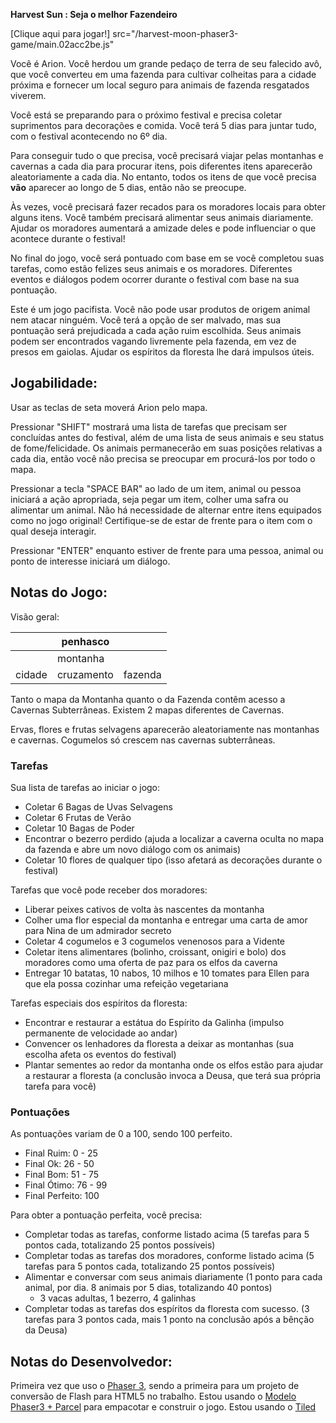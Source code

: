 **Harvest Sun : Seja o melhor Fazendeiro**


[Clique aqui para jogar!] src="/harvest-moon-phaser3-game/main.02acc2be.js"

Você é Arion. Você herdou um grande pedaço de terra de seu falecido avô, que você converteu em uma fazenda para cultivar colheitas para a cidade próxima e fornecer um local seguro para animais de fazenda resgatados viverem.

Você está se preparando para o próximo festival e precisa coletar suprimentos para decorações e comida. Você terá 5 dias para juntar tudo, com o festival acontecendo no 6º dia.

Para conseguir tudo o que precisa, você precisará viajar pelas montanhas e cavernas a cada dia para procurar itens, pois diferentes itens aparecerão aleatoriamente a cada dia. No entanto, todos os itens de que você precisa **vão** aparecer ao longo de 5 dias, então não se preocupe.

Às vezes, você precisará fazer recados para os moradores locais para obter alguns itens. Você também precisará alimentar seus animais diariamente. Ajudar os moradores aumentará a amizade deles e pode influenciar o que acontece durante o festival!

No final do jogo, você será pontuado com base em se você completou suas tarefas, como estão felizes seus animais e os moradores. Diferentes eventos e diálogos podem ocorrer durante o festival com base na sua pontuação.

Este é um jogo pacifista. Você não pode usar produtos de origem animal nem atacar ninguém. Você terá a opção de ser malvado, mas sua pontuação será prejudicada a cada ação ruim escolhida. Seus animais podem ser encontrados vagando livremente pela fazenda, em vez de presos em gaiolas. Ajudar os espíritos da floresta lhe dará impulsos úteis.

## Jogabilidade:

Usar as teclas de seta moverá Arion pelo mapa.

Pressionar "SHIFT" mostrará uma lista de tarefas que precisam ser concluídas antes do festival, além de uma lista de seus animais e seu status de fome/felicidade. Os animais permanecerão em suas posições relativas a cada dia, então você não precisa se preocupar em procurá-los por todo o mapa.

Pressionar a tecla "SPACE BAR" ao lado de um item, animal ou pessoa iniciará a ação apropriada, seja pegar um item, colher uma safra ou alimentar um animal. Não há necessidade de alternar entre itens equipados como no jogo original! Certifique-se de estar de frente para o item com o qual deseja interagir.

Pressionar "ENTER" enquanto estiver de frente para uma pessoa, animal ou ponto de interesse iniciará um diálogo.

## Notas do Jogo:

Visão geral:

|      |   penhasco    |      |
|------|--------------|------|
|      |  montanha    |      |
| cidade | cruzamento | fazenda |

Tanto o mapa da Montanha quanto o da Fazenda contêm acesso a Cavernas Subterrâneas. Existem 2 mapas diferentes de Cavernas.

Ervas, flores e frutas selvagens aparecerão aleatoriamente nas montanhas e cavernas. Cogumelos só crescem nas cavernas subterrâneas.

### Tarefas

Sua lista de tarefas ao iniciar o jogo:

- Coletar 6 Bagas de Uvas Selvagens
- Coletar 6 Frutas de Verão
- Coletar 10 Bagas de Poder
- Encontrar o bezerro perdido (ajuda a localizar a caverna oculta no mapa da fazenda e abre um novo diálogo com os animais)
- Coletar 10 flores de qualquer tipo (isso afetará as decorações durante o festival)

Tarefas que você pode receber dos moradores:

- Liberar peixes cativos de volta às nascentes da montanha
- Colher uma flor especial da montanha e entregar uma carta de amor para Nina de um admirador secreto
- Coletar 4 cogumelos e 3 cogumelos venenosos para a Vidente
- Coletar itens alimentares (bolinho, croissant, onigiri e bolo) dos moradores como uma oferta de paz para os elfos da caverna
- Entregar 10 batatas, 10 nabos, 10 milhos e 10 tomates para Ellen para que ela possa cozinhar uma refeição vegetariana

Tarefas especiais dos espíritos da floresta:

- Encontrar e restaurar a estátua do Espírito da Galinha (impulso permanente de velocidade ao andar)
- Convencer os lenhadores da floresta a deixar as montanhas (sua escolha afeta os eventos do festival)
- Plantar sementes ao redor da montanha onde os elfos estão para ajudar a restaurar a floresta (a conclusão invoca a Deusa, que terá sua própria tarefa para você)

### Pontuações
As pontuações variam de 0 a 100, sendo 100 perfeito.

- Final Ruim: 0 - 25
- Final Ok: 26 - 50
- Final Bom: 51 - 75
- Final Ótimo: 76 - 99
- Final Perfeito: 100

Para obter a pontuação perfeita, você precisa:

- Completar todas as tarefas, conforme listado acima (5 tarefas para 5 pontos cada, totalizando 25 pontos possíveis)
- Completar todas as tarefas dos moradores, conforme listado acima (5 tarefas para 5 pontos cada, totalizando 25 pontos possíveis)
- Alimentar e conversar com seus animais diariamente (1 ponto para cada animal, por dia. 8 animais por 5 dias, totalizando 40 pontos)
    - 3 vacas adultas, 1 bezerro, 4 galinhas
- Completar todas as tarefas dos espíritos da floresta com sucesso. (3 tarefas para 3 pontos cada, mais 1 ponto na conclusão após a bênção da Deusa)

## Notas do Desenvolvedor:

Primeira vez que uso o [Phaser 3](https://phaser.io/phaser3), sendo a primeira para um projeto de conversão de Flash para HTML5 no trabalho. Estou usando o [Modelo Phaser3 + Parcel](https://github.com/ourcade/phaser3-parcel-template) para empacotar e construir o jogo. Estou usando o [Tiled](https://www.mapeditor.org/)
